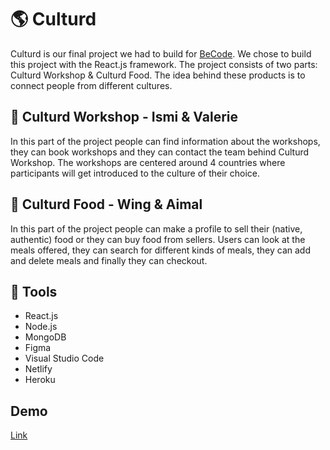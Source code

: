 # :earth_americas: Culturd
Culturd is our final project we had to build for [BeCode](https://github.com/becodeorg). 
We chose to build this project with the React.js framework.
The project consists of two parts: Culturd Workshop & Culturd Food.
The idea behind these products is to connect people from different cultures.

## :art: Culturd Workshop - Ismi & Valerie
In this part of the project people can find information about the workshops, they can
book workshops and they can contact the team behind Culturd Workshop.
The workshops are centered around 4 countries where participants will get introduced to the culture of their choice.

## :stew: Culturd Food - Wing & Aimal
In this part of the project people can make a profile to sell their (native, authentic) food or they can buy food from sellers.
Users can look at the meals offered, they can search for different kinds of meals, they can add and delete meals and finally they can checkout.


## :wrench: Tools
- React.js
- Node.js
- MongoDB
- Figma
- Visual Studio Code
- Netlify
- Heroku

## Demo
[Link](https://culturd.netlify.app)



